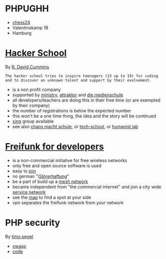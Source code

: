 # PHPUGHH

* [chess24](https://chess24.com)
* Valentinskamp 18
* Hamburg

# [Hacker School](http://hacker-school.de)

By [R. David Cummins](https://www.xing.com/profile/RDavid_Cummins)

    The hacker school tries to inspire teenagers (13 up to 19) for coding and to discover an unknown talent and support by their evolvement.

* is a non profit company
* supported by [ministry](http://ministry.de/impressum/), [attraktor](http://blog.attraktor.org/) and [die medienschule](http://www.medienschule-hamburg.de/)
* all developers/teachers are doing this in their free time (or are exempted by their company)
* the number of registrations is below the expected number
* this won't be a one time thing, the idea and the story will be continued
* [xing](https://xing.de) group available
* see also [chaos macht schule](https://www.ccc.de/schule), or [tech-school](http://tech-school.org/), or [humanist lab](http://humanistlab.com/)

# [Freifunk for developers](http://freifunk.net)

* is a non-commercial initiative for free wireless networks
* only free and open source software is used
* easy to [join](http://freifunk.net/en/how-to-join)
* no german "i[Störerhaftung](https://netzpolitik.org/2012/gerichtsurteil-erlaubt-anonyme-nutzung-offener-wlans/)"
* be a part of build up a [mesh network](http://en.wikipedia.org/wiki/Mesh_network)
* became independent from "the commercial internet" and join a city wide [service network](http://hamburg.freifunk.net/wo-wird-gefunkt#Dienste)
* see the [map](http://graph,hamburg.freifunk.net) to find a spot at your side
* vpn separates the freifunk network from your network

# PHP security

By [timo pegel](http://www.timo-pagel.de/index.php/studium/bachelorarbeit/)

* [owasp](https://www.owasp.org/index.php/Main_Page)
* [code](https://bitbucket.org/tpagel/php-security-training-system)
